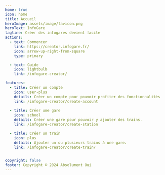 ```yaml
---
home: true
icon: home
title: Accueil
heroImage: assets/image/favicon.png
heroText: InfoGare
tagline: Créer des infogares devient facile
actions:
  - text: Commencer
    link: https://creator.infogare.fr/
    icon: arrow-up-right-from-square
    type: primary

  - text: Guide
    icon: lightbulb
    link: /infogare-creator/

features:
  - title: Créer un compte
    icon: user-plus
    details: Créer un compte pour pouvoir profiter des fonctionnalités d'InfoGare Creator.
    link: /infogare-creator/create-account
  
  - title: Créer une gare
    icon: school
    details: Créer une gare pour pouvoir y ajouter des trains.
    link: /infogare-creator/create-station

  - title: Créer un train
    icon: plus
    details: Ajouter un ou plusieurs trains à une gare.
    link: /infogare-creator/create-train/


copyright: false
footer: Copyright © 2024 Absolument Oui
---
```


